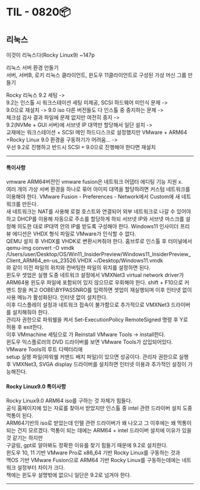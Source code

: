 # TIL - 0820📦

## 리눅스
이것이 리눅스다(Rocky Linux9) ~147p

리눅스 서버 환경 만들기  
서버, 서버B, 로키 리눅스 클라이언트, 윈도우 11클라이언트로 구성된 가상 머신 그룹 만들기  
  
Rocky 리눅스 9.2 세팅 ->   
9.2는 인스톨 시 워크스테이션 세팅 미제공, SCSI 하드웨어 미인식 문제 ->     
9.0으로 재설치 -> 9.0 iso 다른 버전들도 다 인스톨 중 중지하는 문제 ->   
체크섬 검사 결과 파일에 문제 없지만 여전히 중지 ->   
9.2(NVMe + GUI 서버)에 서브넷 IP 대역만 할당해서 일단 설치 ->  
교재에는 워크스테이션 + SCSI 메인 하드디스크로 설정했지만 VMware + ARM64 +Rocky Linux 9.0 환경을 구동하기가 어려움...  ->   
우선 9.2로 진행하고 반드시 SCSI + 9.0으로 진행해야 한다면 재설치  


---
#### 특이사항   
vmware ARM64버전인 vmware fusion은 네트워크 어댑터 에디팅 기능 지원 x.  
여러 개의 가상 서버 환경을 하나로 묶어 아이피 대역을 할당하려면 커스텀 네트워크를 이용해야 한다.
VMware Fusion - Preferences - Network에서 Custom에 새 네트워크를 만든다.  
새 네트워크는 NAT를 사용해 로컬 호스트와 연결되어 외부 네트워크로 나갈 수 있어야 하고 DHCP를 이용해 자동으로 주소를 할당하게 하되 서브넷 IP와 서브넷 마스크를 설정해 의도한 대로 IP대역 안의 IP를 받도록 구성해야 한다.
Windows11 인사이더 프리뷰 에디션은 VHDX 형식 파일로 VMware가 인식할 수 없다.  
QEMU 설치 후 VHDX를 VHDK로 변환시켜줘야 한다. 홈브루로 인스톨 후 터미널에서  
qemu-img convert -O vmdk /Users/user/Desktop/OS/Win11\_InsiderPreview/Windows11\_InsiderPreview\_Client\_ARM64\_en-us\_23526.VHDX ~/Desktop/Windows11.vmdk  
와 같이 이전 파일의 위치와 컨버팅한 파일의 위치를 설정하면 된다.  
윈도우 셋업은 실행 도중 네트워크 설정에서 VMXNet3 virtual network driver가 ARM64용 윈도우 파일에 포함되어 있지 않으므로 우회해야 한다. shift + F10으로 커맨드 창을 켜고 OOBE\\BYPASSNRO를 입력하면 셋업이 재실행되며 이후 인터넷 없이 사용 메뉴가 활성화된다. 인터넷 없이 설치한다.  
이후 디스플레이 설정과 네트워크 접속이 불가함으로 추가적으로 VMXNet3 드라이버를 설치해줘야 한다.  
관리자 권한으로 파워쉘을 켜서 Set-ExecutionPolicy RemoteSigned 명령 후 Y로 허용 후 exit한다.  
이후 VMmachine 세팅으로 가 Reinstall VMware Tools -> install한다.  
윈도우 익스플로러의 DVD 드라이버를 보면 VMware Tools가 삽입되어있다. VMware Tools의 루트 디렉터리에  
setup 실행 파일(파워쉘 커맨드 배치 파일)이 있으면 성공이다. 관리자 권한으로 실행 후 VMXNet3, SVGA display 드라이버를 설치하면 인터넷 이용과 추가적인 설정이 가능해진다.  
  
#### Rocky Linux9.0 특이사항
Rocky Linux9.0 ARM64 iso를 구하는 것 자체가 힘들다.  
공식 홈페이지에 있는 자료를 찾아서 받았지만 인스톨 중 intel 관련 드라이버 설치 도중 먹통이 된다.  
ARM64기반의 iso로 받았는데 인텔 관련 드라이버가 왜 나오고 그 이후에는 왜 먹통이 되는 건지 모르겠다.
먹통이 되는 데에는 ARM64 + intel 드라이버 설치에 이유가 있을 것 같기는 하지만  
구글링, gpt로 알아봐도 정확한 이유를 찾기 힘들기 때문에 9.2로 설치한다.  
윈도우 10, 11 기반 VMware Pro로 x86\_64 기반 Rocky Linux를 구동하는 것과  
맥OS 기반 VMware Fusion으로 ARM64 기반 Rocky Linux를 구동하는데에는 네트워크 설정부터 차이가 크다.  
책에는 윈도우 설명밖에 없으니 일단은 9.2로 넘겨야 한다.

---

